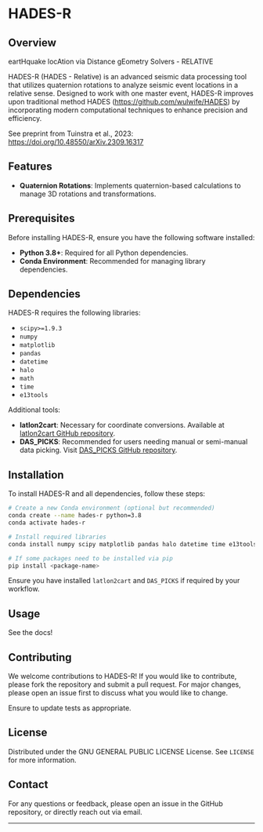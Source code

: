 # HADES-R

## Overview

eartHquake locAtion via Distance gEometry Solvers - RELATIVE

HADES-R (HADES - Relative) is an advanced seismic data processing tool that utilizes quaternion rotations to analyze seismic event locations in a relative sense. Designed to work with one master event, HADES-R improves upon traditional method HADES (https://github.com/wulwife/HADES) by incorporating modern computational techniques to enhance precision and efficiency.

See preprint from Tuinstra et al., 2023: 
https://doi.org/10.48550/arXiv.2309.16317


## Features

- **Quaternion Rotations**: Implements quaternion-based calculations to manage 3D rotations and transformations.


## Prerequisites

Before installing HADES-R, ensure you have the following software installed:

- **Python 3.8+**: Required for all Python dependencies.
- **Conda Environment**: Recommended for managing library dependencies.

## Dependencies

HADES-R requires the following libraries:

- `scipy>=1.9.3`
- `numpy`
- `matplotlib`
- `pandas`
- `datetime`
- `halo`
- `math`
- `time`
- `e13tools`

Additional tools:

- **latlon2cart**: Necessary for coordinate conversions. Available at [latlon2cart GitHub repository](https://github.com/wulwife/latlon2cart).
- **DAS_PICKS**: Recommended for users needing manual or semi-manual data picking. Visit [DAS_PICKS GitHub repository](https://github.com/ktuin/DAS_PICKS).

## Installation

To install HADES-R and all dependencies, follow these steps:

```bash
# Create a new Conda environment (optional but recommended)
conda create --name hades-r python=3.8
conda activate hades-r

# Install required libraries
conda install numpy scipy matplotlib pandas halo datetime time e13tools

# If some packages need to be installed via pip
pip install <package-name>
```

Ensure you have installed `latlon2cart` and `DAS_PICKS` if required by your workflow.

## Usage

See the docs!

## Contributing

We welcome contributions to HADES-R! If you would like to contribute, please fork the repository and submit a pull request. For major changes, please open an issue first to discuss what you would like to change.

Ensure to update tests as appropriate.

## License

Distributed under the GNU GENERAL PUBLIC LICENSE License. See `LICENSE` for more information.

## Contact

For any questions or feedback, please open an issue in the GitHub repository, or directly reach out via email.

---

